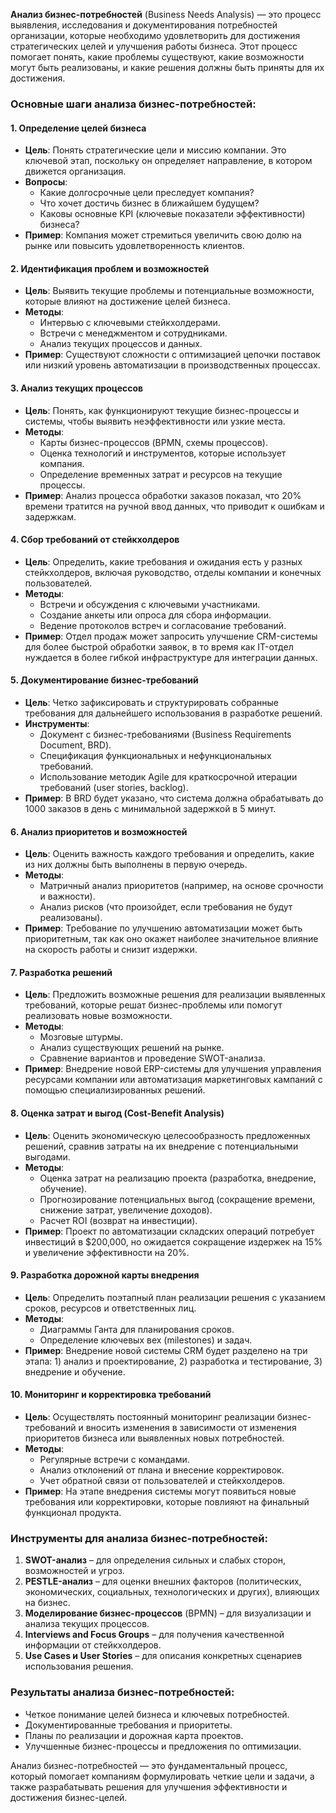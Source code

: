 **Анализ бизнес-потребностей** (Business Needs Analysis) — это процесс выявления, исследования и документирования потребностей организации, которые необходимо удовлетворить для достижения стратегических целей и улучшения работы бизнеса. Этот процесс помогает понять, какие проблемы существуют, какие возможности могут быть реализованы, и какие решения должны быть приняты для их достижения.

### Основные шаги анализа бизнес-потребностей:

#### 1. **Определение целей бизнеса**
   - **Цель**: Понять стратегические цели и миссию компании. Это ключевой этап, поскольку он определяет направление, в котором движется организация.
   - **Вопросы**:
     - Какие долгосрочные цели преследует компания?
     - Что хочет достичь бизнес в ближайшем будущем?
     - Каковы основные KPI (ключевые показатели эффективности) бизнеса?
   - **Пример**: Компания может стремиться увеличить свою долю на рынке или повысить удовлетворенность клиентов.

#### 2. **Идентификация проблем и возможностей**
   - **Цель**: Выявить текущие проблемы и потенциальные возможности, которые влияют на достижение целей бизнеса.
   - **Методы**:
     - Интервью с ключевыми стейкхолдерами.
     - Встречи с менеджментом и сотрудниками.
     - Анализ текущих процессов и данных.
   - **Пример**: Существуют сложности с оптимизацией цепочки поставок или низкий уровень автоматизации в производственных процессах.

#### 3. **Анализ текущих процессов**
   - **Цель**: Понять, как функционируют текущие бизнес-процессы и системы, чтобы выявить неэффективности или узкие места.
   - **Методы**:
     - Карты бизнес-процессов (BPMN, схемы процессов).
     - Оценка технологий и инструментов, которые использует компания.
     - Определение временных затрат и ресурсов на текущие процессы.
   - **Пример**: Анализ процесса обработки заказов показал, что 20% времени тратится на ручной ввод данных, что приводит к ошибкам и задержкам.

#### 4. **Сбор требований от стейкхолдеров**
   - **Цель**: Определить, какие требования и ожидания есть у разных стейкхолдеров, включая руководство, отделы компании и конечных пользователей.
   - **Методы**:
     - Встречи и обсуждения с ключевыми участниками.
     - Создание анкеты или опроса для сбора информации.
     - Ведение протоколов встреч и согласование требований.
   - **Пример**: Отдел продаж может запросить улучшение CRM-системы для более быстрой обработки заявок, в то время как IT-отдел нуждается в более гибкой инфраструктуре для интеграции данных.

#### 5. **Документирование бизнес-требований**
   - **Цель**: Четко зафиксировать и структурировать собранные требования для дальнейшего использования в разработке решений.
   - **Инструменты**:
     - Документ с бизнес-требованиями (Business Requirements Document, BRD).
     - Спецификация функциональных и нефункциональных требований.
     - Использование методик Agile для краткосрочной итерации требований (user stories, backlog).
   - **Пример**: В BRD будет указано, что система должна обрабатывать до 1000 заказов в день с минимальной задержкой в 5 минут.

#### 6. **Анализ приоритетов и возможностей**
   - **Цель**: Оценить важность каждого требования и определить, какие из них должны быть выполнены в первую очередь.
   - **Методы**:
     - Матричный анализ приоритетов (например, на основе срочности и важности).
     - Анализ рисков (что произойдет, если требования не будут реализованы).
   - **Пример**: Требование по улучшению автоматизации может быть приоритетным, так как оно окажет наиболее значительное влияние на скорость работы и снизит издержки.

#### 7. **Разработка решений**
   - **Цель**: Предложить возможные решения для реализации выявленных требований, которые решат бизнес-проблемы или помогут реализовать новые возможности.
   - **Методы**:
     - Мозговые штурмы.
     - Анализ существующих решений на рынке.
     - Сравнение вариантов и проведение SWOT-анализа.
   - **Пример**: Внедрение новой ERP-системы для улучшения управления ресурсами компании или автоматизация маркетинговых кампаний с помощью специализированных решений.

#### 8. **Оценка затрат и выгод (Cost-Benefit Analysis)**
   - **Цель**: Оценить экономическую целесообразность предложенных решений, сравнив затраты на их внедрение с потенциальными выгодами.
   - **Методы**:
     - Оценка затрат на реализацию проекта (разработка, внедрение, обучение).
     - Прогнозирование потенциальных выгод (сокращение времени, снижение затрат, увеличение доходов).
     - Расчет ROI (возврат на инвестиции).
   - **Пример**: Проект по автоматизации складских операций потребует инвестиций в $200,000, но ожидается сокращение издержек на 15% и увеличение эффективности на 20%.

#### 9. **Разработка дорожной карты внедрения**
   - **Цель**: Определить поэтапный план реализации решения с указанием сроков, ресурсов и ответственных лиц.
   - **Методы**:
     - Диаграммы Ганта для планирования сроков.
     - Определение ключевых вех (milestones) и задач.
   - **Пример**: Внедрение новой системы CRM будет разделено на три этапа: 1) анализ и проектирование, 2) разработка и тестирование, 3) внедрение и обучение.

#### 10. **Мониторинг и корректировка требований**
   - **Цель**: Осуществлять постоянный мониторинг реализации бизнес-требований и вносить изменения в зависимости от изменения приоритетов бизнеса или выявленных новых потребностей.
   - **Методы**:
     - Регулярные встречи с командами.
     - Анализ отклонений от плана и внесение корректировок.
     - Учет обратной связи от пользователей и стейкхолдеров.
   - **Пример**: На этапе внедрения системы могут появиться новые требования или корректировки, которые повлияют на финальный функционал продукта.

### Инструменты для анализа бизнес-потребностей:
1. **SWOT-анализ** – для определения сильных и слабых сторон, возможностей и угроз.
2. **PESTLE-анализ** – для оценки внешних факторов (политических, экономических, социальных, технологических и других), влияющих на бизнес.
3. **Моделирование бизнес-процессов** (BPMN) – для визуализации и анализа текущих процессов.
4. **Interviews and Focus Groups** – для получения качественной информации от стейкхолдеров.
5. **Use Cases и User Stories** – для описания конкретных сценариев использования решения.

### Результаты анализа бизнес-потребностей:
- Четкое понимание целей бизнеса и ключевых потребностей.
- Документированные требования и приоритеты.
- Планы по реализации и дорожная карта проектов.
- Улучшенные бизнес-процессы и предложения по оптимизации.
  
Анализ бизнес-потребностей — это фундаментальный процесс, который помогает компаниям формулировать четкие цели и задачи, а также разрабатывать решения для улучшения эффективности и достижения бизнес-целей.